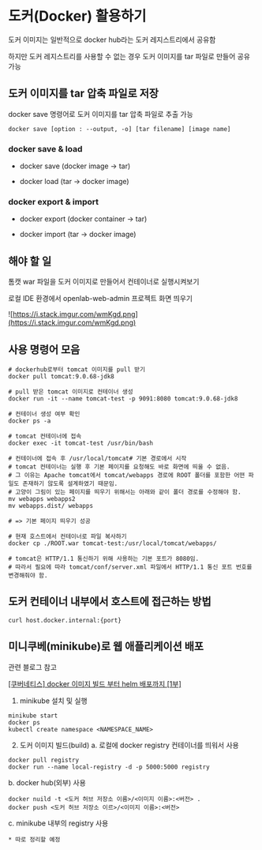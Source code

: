 # 도커(Docker) 활용하기

도커 이미지는 일반적으로 docker hub라는 도커 레지스트리에서 공유함

하지만 도커 레지스트리를 사용할 수 없는 경우 도커 이미지를 tar 파일로 만들어 공유 가능

## 도커 이미지를 tar 압축 파일로 저장

docker save 명령어로 도커 이미지를 tar 압축 파일로 추출 가능

```docker
docker save [option : --output, -o] [tar filename] [image name]
```

### docker save & load

 - docker save (docker image → tar)

 - docker load (tar → docker image)

### docker export & import 

 - docker export (docker container → tar)

 - docker import (tar → docker image)

## 해야 할 일

톰캣 war 파일을 도커 이미지로 만들어서 컨테이너로 실행시켜보기

로컬 IDE 환경에서 openlab-web-admin 프로젝트 화면 띄우기

![https://i.stack.imgur.com/wmKgd.png](https://i.stack.imgur.com/wmKgd.png)

## 사용 명령어 모음

```docker
# dockerhub로부터 tomcat 이미지를 pull 받기
docker pull tomcat:9.0.68-jdk8

# pull 받은 tomcat 이미지로 컨테이너 생성
docker run -it --name tomcat-test -p 9091:8080 tomcat:9.0.68-jdk8

# 컨테이너 생성 여부 확인
docker ps -a

# tomcat 컨테이너에 접속
docker exec -it tomcat-test /usr/bin/bash

# 컨테이너에 접속 후 /usr/local/tomcat# 기본 경로에서 시작
# tomcat 컨테이너는 실행 후 기본 페이지를 요청해도 바로 화면에 띄울 수 없음.
# 그 이유는 Apache tomcat에서 tomcat/webapps 경로에 ROOT 폴더를 포함한 어떤 파일도 존재하기 않도록 설계하였기 때문임.
# 고양이 그림이 있는 페이지를 띄우기 위해서는 아래와 같이 폴더 경로를 수정해야 함.
mv webapps webapps2
mv webapps.dist/ webapps

# => 기본 페이지 띄우기 성공

# 현재 호스트에서 컨테이너로 파일 복사하기
docker cp ./ROOT.war tomcat-test:/usr/local/tomcat/webapps/

# tomcat은 HTTP/1.1 통신하기 위해 사용하는 기본 포트가 8080임.
# 따라서 필요에 따라 tomcat/conf/server.xml 파일에서 HTTP/1.1 통신 포트 번호를 변경해줘야 함.

```

## 도커 컨테이너 내부에서 호스트에 접근하는 방법

```docker
curl host.docker.internal:{port}
```

## 미니쿠베(minikube)로 웹 애플리케이션 배포

관련 블로그 참고

[[쿠버네티스] docker 이미지 빌드 부터 helm 배포까지 [1부]](https://jay-ji.tistory.com/97)

1. minikube 설치 및 실행
```docker
minikube start
docker ps
kubectl create namespace <NAMESPACE_NAME>
```
2. 도커 이미지 빌드(build)
a. 로컬에 docker registry 컨테이너를 띄워서 사용
```
docker pull registry
docker run --name local-registry -d -p 5000:5000 registry
```
b. docker hub(외부) 사용
```
docker nuild -t <도커 허브 저장소 이름>/<이미지 이름>:<버전> .
docker push <도커 허브 저장소 이르>/<이미지 이름>:<버전>
```
c. minikube 내부의 registry 사용
```
* 따로 정리할 예정
```

